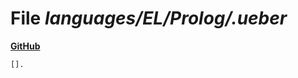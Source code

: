 # File _languages/EL/Prolog/.ueber_
**[GitHub](https://github.com/softlang/yas/blob/master/languages/EL/Prolog/.ueber)**
```
[].
```
